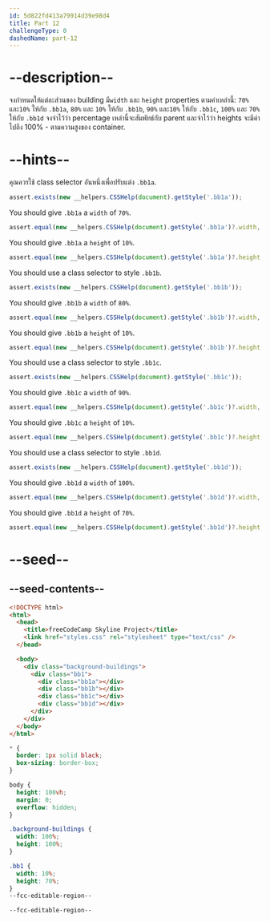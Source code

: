 ```yaml
---
id: 5d822fd413a79914d39e98d4
title: Part 12
challengeType: 0
dashedName: part-12
---
```


# --description--

จงกำหนดให้แต่ละส่วนของ building มี`width` และ `height` properties ตามค่าเหล่านี้: `70%` และ`10%` ให้กับ `.bb1a`, `80%` และ `10%` ให้กับ `.bb1b`, `90%` และ`10%` ให้กับ `.bb1c`, `100%` และ `70%` ให้กับ `.bb1d`
จงจำไว้ว่า percentage เหล่านี้จะสัมพัทธ์กับ parent และจำไว้ว่า heights จะมีค่าไปถึง 100% - ตามความสูงของ container.

# --hints--

คุณควรใช้ class selector อันหนึ่งเพื่อปรับแต่ง `.bb1a`.

```js
assert.exists(new __helpers.CSSHelp(document).getStyle('.bb1a'));
```

You should give `.bb1a` a `width` of `70%`.

```js
assert.equal(new __helpers.CSSHelp(document).getStyle('.bb1a')?.width, '70%');
```

You should give `.bb1a` a `height` of `10%`.

```js
assert.equal(new __helpers.CSSHelp(document).getStyle('.bb1a')?.height, '10%');
```

You should use a class selector to style `.bb1b`.

```js
assert.exists(new __helpers.CSSHelp(document).getStyle('.bb1b'));
```

You should give `.bb1b` a `width` of `80%`.

```js
assert.equal(new __helpers.CSSHelp(document).getStyle('.bb1b')?.width, '80%');
```

You should give `.bb1b` a `height` of `10%`.

```js
assert.equal(new __helpers.CSSHelp(document).getStyle('.bb1b')?.height, '10%');
```

You should use a class selector to style `.bb1c`.

```js
assert.exists(new __helpers.CSSHelp(document).getStyle('.bb1c'));
```

You should give `.bb1c` a `width` of `90%`.

```js
assert.equal(new __helpers.CSSHelp(document).getStyle('.bb1c')?.width, '90%');
```

You should give `.bb1c` a `height` of `10%`.

```js
assert.equal(new __helpers.CSSHelp(document).getStyle('.bb1c')?.height, '10%');
```

You should use a class selector to style `.bb1d`.

```js
assert.exists(new __helpers.CSSHelp(document).getStyle('.bb1d'));
```

You should give `.bb1d` a `width` of `100%`.

```js
assert.equal(new __helpers.CSSHelp(document).getStyle('.bb1d')?.width, '100%');
```

You should give `.bb1d` a `height` of `70%`.

```js
assert.equal(new __helpers.CSSHelp(document).getStyle('.bb1d')?.height, '70%');
```

# --seed--

## --seed-contents--

```html
<!DOCTYPE html>
<html>    
  <head>
    <title>freeCodeCamp Skyline Project</title>
    <link href="styles.css" rel="stylesheet" type="text/css" />   
  </head>

  <body>
    <div class="background-buildings">
      <div class="bb1">
        <div class="bb1a"></div>
        <div class="bb1b"></div>
        <div class="bb1c"></div>
        <div class="bb1d"></div>
      </div>
    </div>
  </body>
</html>
```

```css
* {
  border: 1px solid black;
  box-sizing: border-box;
}

body {
  height: 100vh;
  margin: 0;
  overflow: hidden;
}

.background-buildings {
  width: 100%;
  height: 100%;
}

.bb1 {
  width: 10%;
  height: 70%;
}
--fcc-editable-region--

--fcc-editable-region--

```

